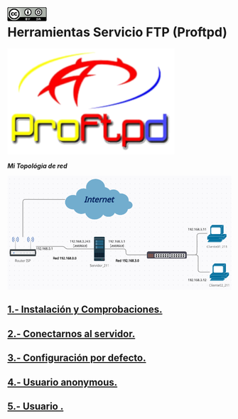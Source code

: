 <img src="./imagenes/MI-LICENCIA88x31.png" style="float: left; margin-right: 10px;" />

# Herramientas Servicio FTP (Proftpd)
![logo apache](/imagenes/ProftpdLogo.png)

***Mi Topológia de red***

![red](/imagenes/red.png)

## [1.- Instalación y Comprobaciones.](./proftpd/instalacionYComprobaciones)
## [2.- Conectarnos al servidor.](./proftpd/conectarnosServidor)
## [3.- Configuración por defecto.](./proftpd/confDefecto)
## [4.- Usuario anonymous.](./proftpd/anonymous)
## [5.- Usuario .](./proftpd/usuariosVirtuales)
<!-- ## [6.- Alias.](./proftpd/alias/)
## [7.- Redireccionamientos.](./proftpd/redireccionamientos/)
## [8.- Páginas de errores personalizados.](./proftpd/ErroresPersonalizados)
## [9.- Control de acceso.](./proftpd/controlAcceso)
## [10.- Autenticación Básica.](./proftpd/autenticacionBasica)
## [11.- Autenticación Digest.](./proftpd/autenticacionDigest)
## [12.- Autenticación Compleja.](./proftpd/autenticacionCompleja)
## [13.- Fichero htacces.](./proftpd/htacces)
## [14.- Cargar Módulos (userdir y WebDav).](./proftpd/CargarModulos)
## [15.- Acceso Seguro SSL/TLS (HTTPs).](./proftpd/https) -->
